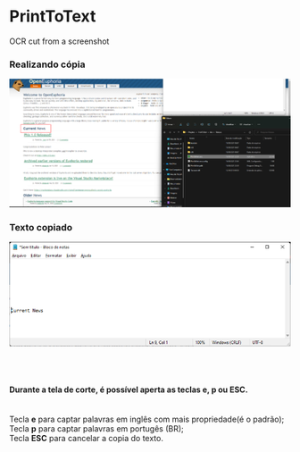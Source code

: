 # PrintToText
OCR cut from a screenshot

### Realizando cópia
![img](/screen/screen%20(2).png)

### Texto copiado
![img](/screen/screen%20(1).png)

##
<br/>

#### Durante a tela de corte, é possível aperta as teclas **e, p ou ESC**.<br/><br/>
Tecla **e** para captar palavras em inglês com mais propriedade(é o padrão);<br/>
Tecla **p** para captar palavras em portugês (BR);<br/>
Tecla **ESC** para cancelar a copia do texto.